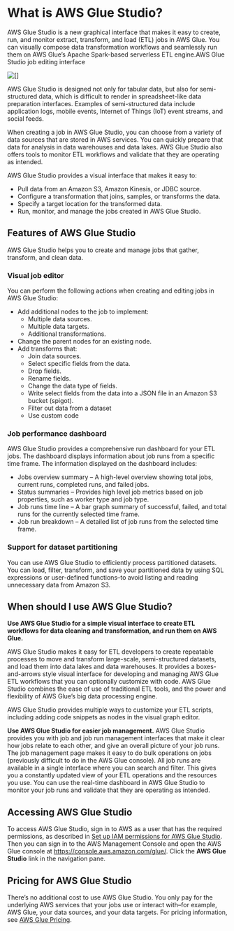 # What is AWS Glue Studio?<a name="what-is-glue-studio"></a>

AWS Glue Studio is a new graphical interface that makes it easy to create, run, and monitor extract, transform, and load \(ETL\) jobs in AWS Glue\. You can visually compose data transformation workflows and seamlessly run them on AWS Glue’s Apache Spark\-based serverless ETL engine\.AWS Glue Studio job editing interface

![\[\]](http://docs.aws.amazon.com/glue/latest/ug/images/screenshot-legislator-job-in-editor.png)

AWS Glue Studio is designed not only for tabular data, but also for semi\-structured data, which is difficult to render in spreadsheet\-like data preparation interfaces\. Examples of semi\-structured data include application logs, mobile events, Internet of Things \(IoT\) event streams, and social feeds\. 

When creating a job in AWS Glue Studio, you can choose from a variety of data sources that are stored in AWS services\. You can quickly prepare that data for analysis in data warehouses and data lakes\. AWS Glue Studio also offers tools to monitor ETL workflows and validate that they are operating as intended\. 

AWS Glue Studio provides a visual interface that makes it easy to:
+ Pull data from an Amazon S3, Amazon Kinesis, or JDBC source\.
+ Configure a transformation that joins, samples, or transforms the data\.
+ Specify a target location for the transformed data\.
+ Run, monitor, and manage the jobs created in AWS Glue Studio\.

## Features of AWS Glue Studio<a name="glue-studio-feature-overview"></a>

AWS Glue Studio helps you to create and manage jobs that gather, transform, and clean data\. 

### Visual job editor<a name="features-visual-editor"></a>

You can perform the following actions when creating and editing jobs in AWS Glue Studio:
+ Add additional nodes to the job to implement:
  + Multiple data sources\.
  + Multiple data targets\.
  + Additional transformations\.
+ Change the parent nodes for an existing node\.
+ Add transforms that:
  + Join data sources\.
  + Select specific fields from the data\.
  + Drop fields\.
  + Rename fields\.
  + Change the data type of fields\.
  + Write select fields from the data into a JSON file in an Amazon S3 bucket \(spigot\)\.
  + Filter out data from a dataset
  + Use custom code

### Job performance dashboard<a name="features-job-monitoring"></a>

AWS Glue Studio provides a comprehensive run dashboard for your ETL jobs\. The dashboard displays information about job runs from a specific time frame\. The information displayed on the dashboard includes:
+ Jobs overview summary – A high\-level overview showing total jobs, current runs, completed runs, and failed jobs\.
+ Status summaries – Provides high level job metrics based on job properties, such as worker type and job type\.
+ Job runs time line – A bar graph summary of successful, failed, and total runs for the currently selected time frame\.
+ Job run breakdown – A detailed list of job runs from the selected time frame\.

### Support for dataset partitioning<a name="features-partitioning"></a>

You can use AWS Glue Studio to efficiently process partitioned datasets\. You can load, filter, transform, and save your partitioned data by using SQL expressions or user\-defined functions–to avoid listing and reading unnecessary data from Amazon S3\.

## When should I use AWS Glue Studio?<a name="when-to-use-glue"></a>

**Use AWS Glue Studio for a simple visual interface to create ETL workflows for data cleaning and transformation, and run them on AWS Glue\.**

AWS Glue Studio makes it easy for ETL developers to create repeatable processes to move and transform large\-scale, semi\-structured datasets, and load them into data lakes and data warehouses\. It provides a boxes\-and\-arrows style visual interface for developing and managing AWS Glue ETL workflows that you can optionally customize with code\. AWS Glue Studio combines the ease of use of traditional ETL tools, and the power and flexibility of AWS Glue’s big data processing engine\.

AWS Glue Studio provides multiple ways to customize your ETL scripts, including adding code snippets as nodes in the visual graph editor\. 

**Use AWS Glue Studio for easier job management\.** AWS Glue Studio provides you with job and job run management interfaces that make it clear how jobs relate to each other, and give an overall picture of your job runs\. The job management page makes it easy to do bulk operations on jobs \(previously difficult to do in the AWS Glue console\)\. All job runs are available in a single interface where you can search and filter\. This gives you a constantly updated view of your ETL operations and the resources you use\. You can use the real\-time dashboard in AWS Glue Studio to monitor your job runs and validate that they are operating as intended\. 

## Accessing AWS Glue Studio<a name="acessing-glue-studio"></a>

To access AWS Glue Studio, sign in to AWS as a user that has the required permissions, as described in [Set up IAM permissions for AWS Glue Studio](setting-up.md#getting-started-iam-permissions)\. Then you can sign in to the AWS Management Console and open the AWS Glue console at [https://console\.aws\.amazon\.com/glue/](https://console.aws.amazon.com/glue/)\. Click the **AWS Glue Studio** link in the navigation pane\.

## Pricing for AWS Glue Studio<a name="pricing-for-glue-studio"></a>

There’s no additional cost to use AWS Glue Studio\. You only pay for the underlying AWS services that your jobs use or interact with–for example, AWS Glue, your data sources, and your data targets\. For pricing information, see  [AWS Glue Pricing](https://aws.amazon.com/glue/pricing)\.